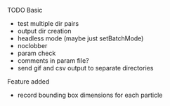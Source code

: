 TODO
Basic
* test multiple dir pairs
* output dir creation
* headless mode (maybe just setBatchMode)
* noclobber
* param check
* comments in param file?
* send gif and csv output to separate directories

Feature added
* record bounding box dimensions for each particle
